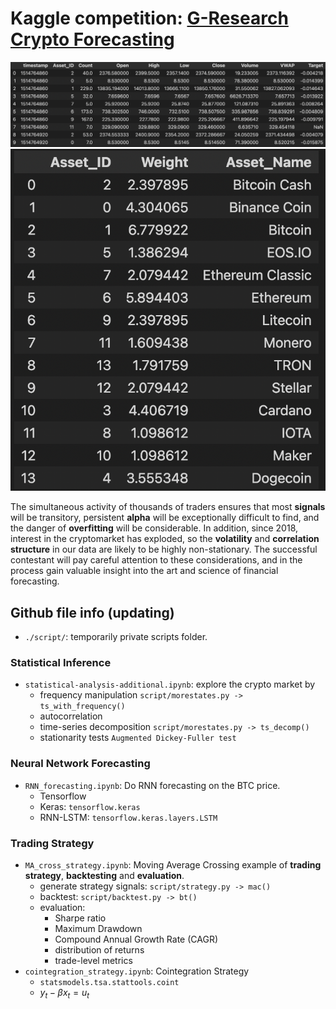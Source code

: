 # Kaggle competition: [G-Research Crypto Forecasting](https://www.kaggle.com/c/g-research-crypto-forecasting/overview)


![Data Frame preview](./pic/datapic.png)
![Asset List](./pic/assetlist.png)

The simultaneous activity of thousands of traders ensures that most **signals** will be transitory, persistent **alpha** will be exceptionally difficult to find, and the danger of **overfitting** will be considerable. In addition, since 2018, interest in the cryptomarket has exploded, so the **volatility** and **correlation structure** in our data are likely to be highly non-stationary. The successful contestant will pay careful attention to these considerations, and in the process gain valuable insight into the art and science of financial forecasting.

## Github file info (updating)
- `./script/`: temporarily private scripts folder.

### Statistical Inference
- `statistical-analysis-additional.ipynb`: explore the crypto market by 
    - frequency manipulation `script/morestates.py -> ts_with_frequency()`
    - autocorrelation
    - time-series decomposition `script/morestates.py -> ts_decomp()`
    - stationarity tests `Augmented Dickey-Fuller test` 

### Neural Network Forecasting

- `RNN_forecasting.ipynb`: Do RNN forecasting on the BTC price.
    - Tensorflow
    - Keras: `tensorflow.keras`
    - RNN-LSTM: `tensorflow.keras.layers.LSTM`


### Trading Strategy
- `MA_cross_strategy.ipynb`: Moving Average Crossing example of **trading strategy**, **backtesting** and **evaluation**.
    - generate strategy signals: `script/strategy.py -> mac()`
    - backtest: `script/backtest.py -> bt()`
    - evaluation: 
        - Sharpe ratio
        - Maximum Drawdown
        - Compound Annual Growth Rate (CAGR)      
        - distribution of returns
        - trade-level metrics
- `cointegration_strategy.ipynb`: Cointegration Strategy 
    - `statsmodels.tsa.stattools.coint` 
    - $y_{t}-\beta x_{t}=u_{t}$